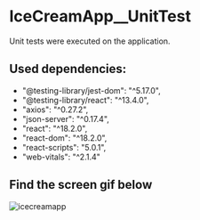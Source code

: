# IceCreamApp__UnitTest

Unit tests were executed on the application.

## Used dependencies: 
- "@testing-library/jest-dom": "^5.17.0",
- "@testing-library/react": "^13.4.0",
- "axios": "^0.27.2",
- "json-server": "^0.17.4",
- "react": "^18.2.0",
- "react-dom": "^18.2.0",
- "react-scripts": "5.0.1",
- "web-vitals": "^2.1.4"

## Find the screen gif below 

![icecreamapp](https://github.com/DemirelZ/UnitTest__IceCreamApp/assets/113470281/b52cc235-f598-4ada-96be-07b85dbad9c6)

